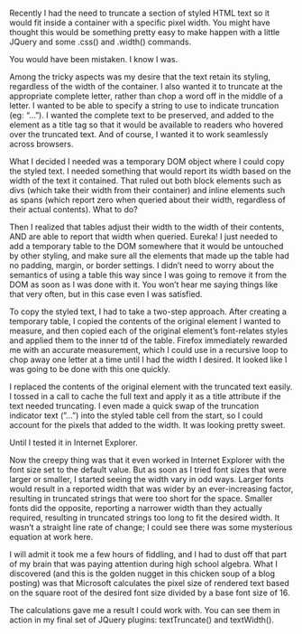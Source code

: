 Recently I had the need to truncate a section of styled HTML text so it would fit inside a container with a specific pixel width. You might have thought this would be something pretty easy to make happen with a little JQuery and some .css() and .width() commands.

You would have been mistaken. I know I was.

Among the tricky aspects was my desire that the text retain its styling, regardless of the width of the container. I also wanted it to truncate at the appropriate complete letter, rather than chop a word off in the middle of a letter. I wanted to be able to specify a string to use to indicate truncation (eg: “…”). I wanted the complete text to be preserved, and added to the element as a title tag so that it would be available to readers who hovered over the truncated text. And of course, I wanted it to work seamlessly across browsers.

What I decided I needed was a temporary DOM object where I could copy the styled text. I needed something that would report its width based on the width of the text it contained. That ruled out both block elements such as divs (which take their width from their container) and inline elements such as spans (which report zero when queried about their width, regardless of their actual contents). What to do?

Then I realized that tables adjust their width to the width of their contents, AND are able to report that width when queried. Eureka! I just needed to add a temporary table to the DOM somewhere that it would be untouched by other styling, and make sure all the elements that made up the table had no padding, margin, or border settings. I didn’t need to worry about the semantics of using a table this way since I was going to remove it from the DOM as soon as I was done with it. You won’t hear me saying things like that very often, but in this case even I was satisfied.

To copy the styled text, I had to take a two-step approach. After creating a temporary table, I copied the contents of the original element I wanted to measure, and then copied each of the original element’s font-relates styles and applied them to the inner td of the table. Firefox immediately rewarded me with an accurate measurement, which I could use in a recursive loop to chop away one letter at a time until I had the width I desired. It looked like I was going to be done with this one quickly.

I replaced the contents of the original element with the truncated text easily. I tossed in a call to cache the full text and apply it as a title attribute if the text needed truncating. I even made a quick swap of the truncation indicator text (”…”) into the styled table cell from the start, so I could account for the pixels that added to the width. It was looking pretty sweet.

Until I tested it in Internet Explorer.

Now the creepy thing was that it even worked in Internet Explorer with the font size set to the default value. But as soon as I tried font sizes that were larger or smaller, I started seeing the width vary in odd ways. Larger fonts would result in a reported width that was wider by an ever-increasing factor, resulting in truncated strings that were too short for the space. Smaller fonts did the opposite, reporting a narrower width than they actually required, resulting in truncated strings too long to fit the desired width. It wasn’t a straight line rate of change; I could see there was some mysterious equation at work here.

I will admit it took me a few hours of fiddling, and I had to dust off that part of my brain that was paying attention during high school algebra. What I discovered (and this is the golden nugget in this chicken soup of a blog posting) was that Microsoft calculates the pixel size of rendered text based on the square root of the desired font size divided by a base font size of 16.

The calculations gave me a result I could work with. You can see them in action in my final set of JQuery plugins: textTruncate() and textWidth().